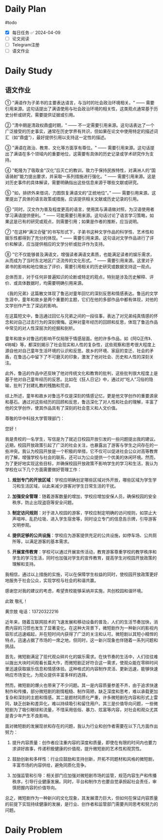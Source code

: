 # Daily Plan
#todo
- [x] 每日任务 ✅ 2024-04-09
- [ ] 论文阅读
- [ ] Telegram注册
- [ ] 语文作业
# Daily Study
## 语文作业
① "满语作为子弟书的主要表达语言，与当时的社会政治环境相关。" —— 需要引用来源。这句话提出了满语使用与社会政治环境的相关性，这类观点通常基于历史分析或研究，需要提供证据或引用。

② "清中期是清政权鼎盛时期，" —— 不一定需要引用来源。这句话表达了一个广泛接受的历史事实，通常在历史学界有共识，但如果在论文中使用特定的描述词汇（如“鼎盛”），最好提供引用以支持这一定性的描述。

③ "满语在政治、教育、文化等方面享有尊位。" —— 需要引用来源。这句话提出了满语在多个领域内的重要地位，这需要有具体的历史记录或学术研究作为支持。

④ "乾隆为了吸取金“汉化”后灭亡的教训，致力于保持民族特性，对满洲人的“国语骑射”能力提出要求，并采取一系列措施进行强化。" —— 需要引用来源。这是对历史事件的具体解读，需要明确指出这些信息来源于哪些文献或研究。

⑤ "如，排挤外来借词，力图恢复满语文的“正统地位”。” —— 需要引用来源。这里提出了具体的语言政策或措施，应该提供相关文献或历史记录的引用。

⑥ "同时，汉文作为普及程度更高的语言，使用其与满语做对照，为汉语使用者学习满语提供便利。" —— 可能需要引用来源。这句话讨论了语言学习策略，如果这是已有的研究或观点，则需要引用；如果是作者的推断，应当说明。

⑦ "在这种“满汉合璧”的书写形式下，子弟书这种文学作品的科学性、艺术性和娱乐性都得到了充分的体现。" —— 需要引用来源。这句话对文学作品进行了评价和解读，应当提供相应的文学分析或批评作为支持。

⑧ "它不仅能够普及满语文，增强读者满语文素质，也能满足读者的娱乐需求，从而成为了当时东北地区广泛流传的文化形式。" —— 需要引用来源。这里对子弟书的影响和地位做出了评价，需要引用相关的历史研究或数据支持这一观点。

总体而言，对于任何非普遍知识的论断或特定的观点，特别是涉及历史解释、评价、或具体数据时，均需要明确引用来源。


《我的兄弟》这篇散文体现了鲁迅对童年回忆的深刻反思和情感表达。鲁迅的文学生涯中，童年和故乡是两个重要的主题，它们在他的多部作品中都有体现，对他的文学创作产生了深远的影响。

在这篇短文中，鲁迅通过回忆与兄弟之间的一段往事，表达了对兄弟纯真情感的怀念和对自己过去行为的深刻懊悔。这种对童年经历的回顾和反思，体现了鲁迅作品中常见的对人性深层次的挖掘和剖析。

童年和故乡对鲁迅的影响不仅局限于情感层面。他的许多作品，如《阿Q正传》、《呐喊》等，都深刻揭示了社会现实和人性的复杂性，这些观察和思考很大程度上源自他对自己童年生活环境的认识和反思。故乡的环境、家庭的变迁、社会的矛盾，在鲁迅心中留下了不可磨灭的印象，激发了他对社会、历史和人性的深刻关注。

此外，鲁迅的作品中还反映了他对传统文化和教育的批判，这些批判很大程度上是基于他对自己童年经历的反思。比如在《狂人日记》中，通过对“吃人”习俗的隐喻，批判了封建礼教的残酷和荒谬。

综上所述，童年和故乡对鲁迅不仅是深刻的情感记忆，更是他文学创作的重要源泉和基石。通过对这些经历的回顾和反思，鲁迅深化了对人性和社会的理解，丰富了他的文学创作，使其作品具有了深刻的社会意义和人文价值。

  

尊敬的华中科技大学管理部门：

您好！

我是贵校的一名学生，写信是为了就近日校园开放引发的一些问题提出我的建议。近期，校园开放政策引起了广泛的社会关注，也暴露出了游客与学生之间存在的一些冲突。我认为校园开放是一个积极的举措，它不仅可以促进社会公众对高等教育的了解，增强学校与社会的联系，还可以为公众提供一个优美的休闲环境。然而，为了更好地实现这些目标，并确保校园开放政策不影响学生的学习和生活，我认为学校在以下几个方面需要做好管理工作：

1. **规划专门的开放区域**：学校应明确划定哪些区域对外开放，哪些区域为学生学习和生活区域，以此来减少游客对学生日常生活的干扰。
    
2. **加强安全管理**：随着游客数量的增加，学校应增加安保人员，确保校园的安全秩序，防止出现盗窃等安全问题。
    
3. **制定访问规则**：对于进入校园的游客，学校应制定明确的访问规则，如禁止大声喧哗、乱扔垃圾、进入学生宿舍等，同时设立专门的信息告示牌，引导游客文明参观。
    
4. **提供足够的公共设施**：学校应为游客提供充足的公共设施，如停车场、公共厕所等，以满足游客的基本需求。
    
5. **开展宣传教育**：学校可以通过开展宣传活动，教育游客尊重学校的教学秩序和学生的学习生活，同时也加强对学生的宣传教育，提高学生对校园开放政策的理解和支持。
    

我相信，通过以上措施的实施，可以在保障学生权益的同时，使校园开放政策更好地服务于社会公众，实现学校与社会的和谐共赢。

感谢您对我的建议的考虑，希望贵校能够采纳并实施，共创校园和谐环境。

此致 敬礼！

黄宗敖
电话：13720322216


近年来，随着互联网技术的飞速发展和移动设备的普及，人们的生活节奏加快，消费内容的习惯也发生了显著变化。在这种大背景下，微短剧作为一种新兴的影视内容形式迅速崛起，并在短时间内获得了广泛的关注和认可。微短剧以其短小精悍的特点，迅速占据了市场的一席之地，但同时，这一新兴现象也伴随着一系列问题和挑战。

首先，微短剧满足了现代观众碎片化的娱乐需求。在快节奏的生活中，人们往往难以拨出大块时间观看长篇大作，而微短剧正好符合这一需求，使观众能在零碎时间里迅速获取娱乐信息和情感体验。这种格式的内容制作灵活、更新迅速，能够快速响应市场变化，为观众提供丰富多样的选择。

然而，微短剧的爆火也带来了不少问题。其一是内容质量参差不齐，由于追求快速制作和传播，部分微短剧的剧情粗糙、制作简陋，缺乏深度和思考，难以承载更加复杂和深刻的主题和情感。其二是题材同质化严重，许多微短剧在内容和形式上雷同，缺乏创新和差异化，难以持续吸引和留住用户。其三是价值导向问题，一些微短剧为了吸引眼球和流量，不惜采用低俗、暴力、炫富等内容，对社会和观众尤其是青少年产生不良影响。

面对微短剧的发展现状和存在的问题，我认为行业和创作者需要在以下几方面作出努力：

1. 提升内容质量：创作者应注重内容的深度和质量，即使在有限的时间内也要力求讲好故事，传递积极健康的价值观，提升微短剧的艺术性和观赏性。
    
2. 鼓励创新和多样性：行业应鼓励和支持创新，开拓不同题材和风格的微短剧，丰富市场的内容供给，避免同质化竞争。
    
3. 加强监管和引导：相关部门应加强对微短剧市场的监管，规范内容生产和传播秩序，引导行业健康发展。同时，平台和制作方也要自觉承担起社会责任，审慎把握内容的价值导向。
    

总之，微短剧作为一种新兴的文化现象，其发展潜力巨大，但如何在保证内容质量的前提下实现持续健康的发展，是行业、创作者和监管部门需要共同思考和努力的问题。
# Daily Problem